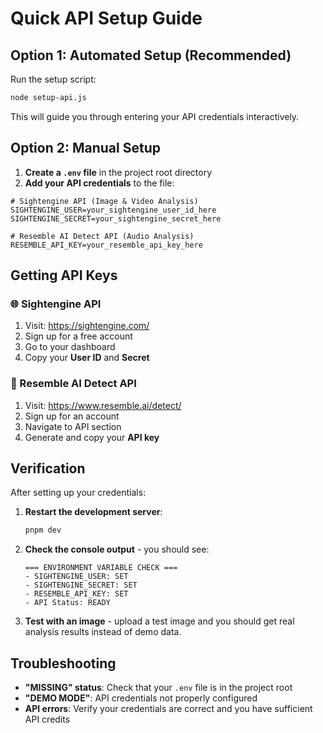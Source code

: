 # Quick API Setup Guide

## Option 1: Automated Setup (Recommended)

Run the setup script:
```bash
node setup-api.js
```

This will guide you through entering your API credentials interactively.

## Option 2: Manual Setup

1. **Create a `.env` file** in the project root directory
2. **Add your API credentials** to the file:

```env
# Sightengine API (Image & Video Analysis)
SIGHTENGINE_USER=your_sightengine_user_id_here
SIGHTENGINE_SECRET=your_sightengine_secret_here

# Resemble AI Detect API (Audio Analysis)
RESEMBLE_API_KEY=your_resemble_api_key_here
```

## Getting API Keys

### 🌐 Sightengine API
1. Visit: https://sightengine.com/
2. Sign up for a free account
3. Go to your dashboard
4. Copy your **User ID** and **Secret**

### 🎵 Resemble AI Detect API
1. Visit: https://www.resemble.ai/detect/
2. Sign up for an account
3. Navigate to API section
4. Generate and copy your **API key**

## Verification

After setting up your credentials:

1. **Restart the development server**:
   ```bash
   pnpm dev
   ```

2. **Check the console output** - you should see:
   ```
   === ENVIRONMENT VARIABLE CHECK ===
   - SIGHTENGINE_USER: SET
   - SIGHTENGINE_SECRET: SET
   - RESEMBLE_API_KEY: SET
   - API Status: READY
   ```

3. **Test with an image** - upload a test image and you should get real analysis results instead of demo data.

## Troubleshooting

- **"MISSING" status**: Check that your `.env` file is in the project root
- **"DEMO MODE"**: API credentials not properly configured
- **API errors**: Verify your credentials are correct and you have sufficient API credits
